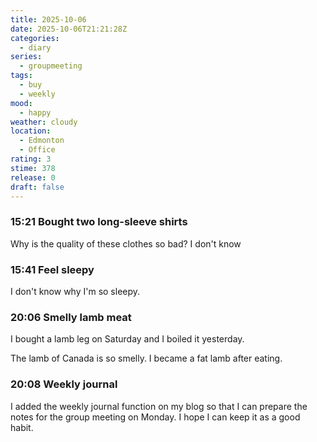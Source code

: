 ```yaml
---
title: 2025-10-06
date: 2025-10-06T21:21:28Z
categories:
  - diary
series:
  - groupmeeting
tags:
  - buy
  - weekly
mood:
  - happy
weather: cloudy
location:
  - Edmonton
  - Office
rating: 3
stime: 378
release: 0
draft: false
---
```


### 15:21 Bought two long-sleeve shirts

Why is the quality of these clothes so bad? I don't know

### 15:41 Feel sleepy

I don't know why I'm so sleepy.

### 20:06 Smelly lamb meat

I bought a lamb leg on Saturday and I boiled it yesterday.

The lamb of Canada is so smelly. I became a fat lamb after eating.

### 20:08 Weekly journal

I added the weekly journal function on my blog so that I can prepare the notes for the group meeting on Monday. I hope I can keep it as a good habit.
